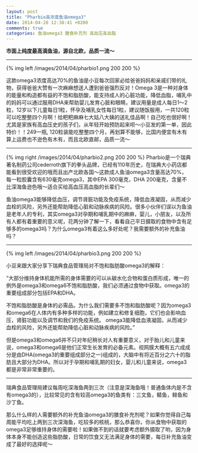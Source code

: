 ```yaml
---
layout: post
title: "Pharbio高浓度鱼油omega3"
date: 2014-04-28 12:38:41 +0200
comments: true
categories: 鱼油omega3 膳食补充剂 高血压高血脂
---
```

<b>市面上纯度最高滴鱼油，源自北欧，品质一流～</b>
***

<!-- more -->

{% img left /images/2014/04/pharbio1.png 200 200 %}

这款omega3浓度高达70%的鱼油是小豆每次回家必给爸爸妈妈和亲戚们带的礼物，获得爸爸大赞有一次麻麻想送人遭到爸爸强烈反对！Omega 3是一种对身体的能量和构造都有益的不饱和脂肪酸，能支持成人的心脏功能，降低血脂，哺乳中的妈妈可以通过服用DHA来帮助婴儿发育心脏和眼睛，建议用量是成人每日1～2粒，12岁以下儿童每日1粒，怀孕及哺乳女性每日1粒，建议随饭服用，一共120粒可以吃整整四个月啊！给粑粑麻麻七大姑八大姨的送礼佳品啊！自己吃也很好啊！尤其是家族有高血压史的孩子们，从年轻开始预防起来呗～小豆发的第一单，因此特价！！249一瓶, 120粒装能吃整整四个月，再划算不能够，比国内便宜有木有算上运费也不逊色有木有，而且北欧直邮，品质一流～
***

{% img right /images/2014/04/pharbio2.png 200 200 %}
Pharbio是一个瑞典著名制药公司cederroth旗下的拳头品牌，已经有110年历史，在瑞典大小药店都能看到很受欢迎的哦而且出产北欧各国～这款成人鱼油omega3含量高达70%，每一粒胶囊含有630毫克omega3，其中EPA 300毫克，DHA 200毫克，含量不比深海鱼逊色哦～适合买给高血压高血脂的长辈们～

鱼油omega3能够降低血压，调节肾脏功能及免疫系统，降低血液凝固，从而减少血栓的风险，另外还能帮助降低心脏和动脉疾病的风险。很多小伙伴们误以为鱼油是老年人的专利，其实omega3对孕期和哺乳期中的麻麻，婴儿，小朋友，以及所有人都有着重要的意义呢，花两分钟了解一下，看看自己平日摄取的食物中含有足够多的omega3吗？为什么omega3有着这么多好处呢？我需要额外的补充鱼油吗？
***

{% img left /images/2014/04/pharbio3.png 200 200 %}

小豆来跟大家分享下瑞典食品管理局对不饱和脂肪酸omega3的解释：

“大部分维持身体机能所需的身体需要的可以从碳水化合物和蛋白质形成，唯一的例外是omega3和omega6不饱和脂肪酸，我们必须通过食物中获取。omega3的重要组成部分包括EPA和DHA。

不饱和脂肪酸是身体的必需品。为什么我们需要多不饱和脂肪酸呢？因为omega3和omega6在人体内有多种多样的功能，例如建立和修复细胞，它们也会影响血压，肾脏功能以及调节和我们的免疫系统。 omega3能降低血液凝固，从而减少血栓的风险，另外还能帮助降低心脏和动脉疾病的风险。”

但是omega3和omega6并不只对年纪稍长对人有重要意义，对于胎儿和儿童来说，omega3和omega6是他们正常生长发育的必备元素。视网膜大概有五六成成分是由DHA(omega3的重要组成部分之一)组成的，大脑中有将近百分之六十的脂肪且大部分为DHA。所以对于孕期和哺乳期的妇女，婴儿和儿童来说，omega3都是非常非常重要的。
***
瑞典食品管理局建议每周吃深海鱼两到三次（注意是深海鱼哦！普通鱼体内是不含有omega3的），比较常见的含有较高omega3的鱼类有：三文鱼，鲭鱼，鲱鱼和沙丁鱼。


那么什么样的人需要额外的补充鱼油omega3的膳食补充剂呢？如果你觉得自己每周能平均吃上两到三次深海鱼，吃较多的核桃，那么恭喜你，你从食物中获取的omega3足够维持身体的需要啦！如果做不到的话就要考虑额外摄取了哟，因为身体本身不能创造这些脂肪酸，日常的饮食又无法满足身体的需要，每日补充鱼油变成了最好的选择呢～

